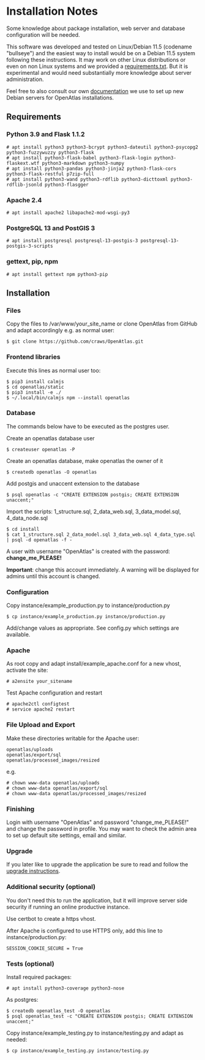 # Installation Notes
Some knowledge about package installation, web server and database configuration
will be needed.

This software was developed and tested on Linux/Debian 11.5
(codename "bullseye") and the easiest way to install would be on a Debian 11.5
system following these instructions. It may work on other Linux distributions
or even on non Linux systems and we provided a
[requirements.txt](requirements.txt). But it is experimental and would need
substantially more knowledge about server administration.

Feel free to also consult our own
[documentation](https://redmine.openatlas.eu/projects/uni/wiki/Debian_server_installation)
we use to set up new Debian servers for OpenAtlas installations.

## Requirements

### Python 3.9 and Flask 1.1.2

    # apt install python3 python3-bcrypt python3-dateutil python3-psycopg2 python3-fuzzywuzzy python3-flask
    # apt install python3-flask-babel python3-flask-login python3-flaskext.wtf python3-markdown python3-numpy
    # apt install python3-pandas python3-jinja2 python3-flask-cors python3-flask-restful p7zip-full
    # apt install python3-wand python3-rdflib python3-dicttoxml python3-rdflib-jsonld python3-flasgger

### Apache 2.4

    # apt install apache2 libapache2-mod-wsgi-py3

### PostgreSQL 13 and PostGIS 3

    # apt install postgresql postgresql-13-postgis-3 postgresql-13-postgis-3-scripts

### gettext, pip, npm

    # apt install gettext npm python3-pip

## Installation

### Files

Copy the files to /var/www/your_site_name or clone OpenAtlas from GitHub and
adapt accordingly e.g. as normal user:

    $ git clone https://github.com/craws/OpenAtlas.git

### Frontend libraries

Execute this lines as normal user too:

    $ pip3 install calmjs
    $ cd openatlas/static
    $ pip3 install -e ./
    $ ~/.local/bin/calmjs npm --install openatlas

### Database

The commands below have to be executed as the postgres user.

Create an openatlas database user

    $ createuser openatlas -P

Create an openatlas database, make openatlas the owner of it

    $ createdb openatlas -O openatlas

Add postgis and unaccent extension to the database

    $ psql openatlas -c "CREATE EXTENSION postgis; CREATE EXTENSION unaccent;"

Import the scripts: 1_structure.sql, 2_data_web.sql, 3_data_model.sql,
4_data_node.sql

    $ cd install
    $ cat 1_structure.sql 2_data_model.sql 3_data_web.sql 4_data_type.sql | psql -d openatlas -f -

A user with username "OpenAtlas" is created with the password:
**change_me_PLEASE!**

**Important**: change this account immediately. A warning will be displayed for
admins until this account is changed.

### Configuration

Copy instance/example_production.py to instance/production.py

    $ cp instance/example_production.py instance/production.py

Add/change values as appropriate. See config.py which settings are available.

### Apache

As root copy and adapt install/example_apache.conf for a new vhost, activate
the site:

    # a2ensite your_sitename

Test Apache configuration and restart

    # apache2ctl configtest
    # service apache2 restart

### File Upload and Export

Make these directories writable for the Apache user:

    openatlas/uploads
    openatlas/export/sql
    openatlas/processed_images/resized

e.g.

    # chown www-data openatlas/uploads
    # chown www-data openatlas/export/sql
    # chown www-data openatlas/processed_images/resized

### Finishing

Login with username "OpenAtlas" and password "change_me_PLEASE!" and change the
password in profile. You may want to check the admin area to set up default site
settings, email and similar.

### Upgrade

If you later like to upgrade the application be sure to read and follow the
[upgrade instructions](install/upgrade/upgrade.md).

### Additional security (optional)

You don't need this to run the application, but it will improve server side
security if running an online productive instance.

Use certbot to create a https vhost.

After Apache is configured to use HTTPS only, add this line to
instance/production.py:

    SESSION_COOKIE_SECURE = True

### Tests (optional)

Install required packages:

    # apt install python3-coverage python3-nose

As postgres:

    $ createdb openatlas_test -O openatlas
    $ psql openatlas_test -c "CREATE EXTENSION postgis; CREATE EXTENSION unaccent;"

Copy instance/example_testing.py to instance/testing.py and adapt as needed:

    $ cp instance/example_testing.py instance/testing.py
